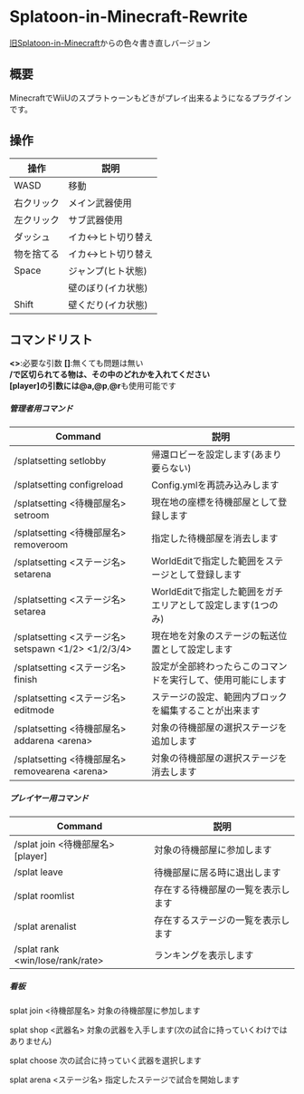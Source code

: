 # Splatoon-in-Minecraft-Rewrite  

[旧Splatoon-in-Minecraft](https://github.com/kotmw0701/Splatoon-in-Minecraft)からの色々書き直しバージョン

## 概要

MinecraftでWiiUのスプラトゥーンもどきがプレイ出来るようになるプラグインです。  

## 操作

| 操作 | 説明 |
|-----|-----|
| WASD | 移動 |
| 右クリック | メイン武器使用 |
| 左クリック | サブ武器使用 |
| ダッシュ | イカ\<-\>ヒト切り替え |
| 物を捨てる | イカ\<-\>ヒト切り替え |
| Space | ジャンプ(ヒト状態) |
| | 壁のぼり(イカ状態) |
| Shift | 壁くだり(イカ状態) |

## コマンドリスト
**<>**:必要な引数 **[]**:無くても問題は無い  
**/**で区切られてる物は、その中のどれかを入れてください  
**[player]**の引数には**@a**,**@p**,**@r**も使用可能です
##### 管理者用コマンド

| Command | 説明 |
|-----|-----|
|/splatsetting setlobby|帰還ロビーを設定します(あまり要らない)|
|/splatsetting configreload|Config.ymlを再読み込みします|
|/splatsetting \<待機部屋名\> setroom|現在地の座標を待機部屋として登録します|
|/splatsetting \<待機部屋名\> removeroom|指定した待機部屋を消去します|
|/splatsetting \<ステージ名\> setarena|WorldEditで指定した範囲をステージとして登録します|
|/splatsetting \<ステージ名\> setarea|WorldEditで指定した範囲をガチエリアとして設定します(1つのみ)|
|/splatsetting \<ステージ名\> setspawn \<1/2\> \<1/2/3/4\>|現在地を対象のステージの転送位置として設定します|
|/splatsetting \<ステージ名\> finish|設定が全部終わったらこのコマンドを実行して、使用可能にします|
|/splatsetting \<ステージ名\> editmode|ステージの設定、範囲内ブロックを編集することが出来ます|
|/splatsetting \<待機部屋名\> addarena \<arena\>|対象の待機部屋の選択ステージを追加します|
|/splatsetting \<待機部屋名\> removearena \<arena\>|対象の待機部屋の選択ステージを消去します|

##### プレイヤー用コマンド

| Command | 説明 |
|-----|-----|
|/splat join \<待機部屋名\> [player]|対象の待機部屋に参加します|
|/splat leave|待機部屋に居る時に退出します|
|/splat roomlist|存在する待機部屋の一覧を表示します|
|/splat arenalist|存在するステージの一覧を表示します|
|/splat rank \<win/lose/rank/rate\>|ランキングを表示します|

##### 看板
splat
join
\<待機部屋名\>
対象の待機部屋に参加します

splat
shop
\<武器名\>
対象の武器を入手します(次の試合に持っていくわけではありません)

splat
choose
次の試合に持っていく武器を選択します

splat
arena
\<ステージ名\>
指定したステージで試合を開始します